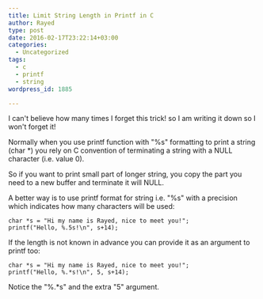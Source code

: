 ```yaml
---
title: Limit String Length in Printf in C
author: Rayed
type: post
date: 2016-02-17T23:22:14+03:00
categories:
  - Uncategorized
tags:
  - c
  - printf
  - string
wordpress_id: 1885

---
```

I can't believe how many times I forget this trick! so I am writing it down so I won't forget it!

Normally when you use printf function with "%s" formatting to print a string (char *) you rely on C convention of terminating a string with a NULL character (i.e. value 0).

So if you want to print small part of longer string, you copy the part you need to a new buffer and terminate it will NULL.

A better way is to use printf format for string i.e. "%s" with a precision which indicates how many characters will be used:

    char *s = "Hi my name is Rayed, nice to meet you!";
    printf("Hello, %.5s!\n", s+14);

If the length is not known in advance you can provide it as an argument to printf too:

    char *s = "Hi my name is Rayed, nice to meet you!";
    printf("Hello, %.*s!\n", 5, s+14);

Notice the "%.*s" and the extra "5" argument.

